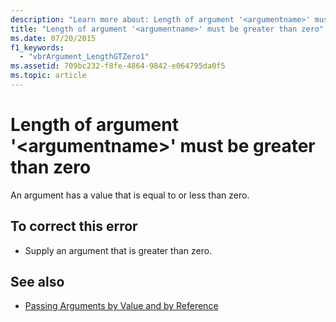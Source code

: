 ```yaml
---
description: "Learn more about: Length of argument '<argumentname>' must be greater than zero"
title: "Length of argument '<argumentname>' must be greater than zero"
ms.date: 07/20/2015
f1_keywords: 
  - "vbrArgument_LengthGTZero1"
ms.assetid: 709bc232-f8fe-4864-9842-e064795da0f5
ms.topic: article
---
```

# Length of argument '\<argumentname>' must be greater than zero

An argument has a value that is equal to or less than zero.  
  
## To correct this error  
  
- Supply an argument that is greater than zero.  
  
## See also

- [Passing Arguments by Value and by Reference](../programming-guide/language-features/procedures/passing-arguments-by-value-and-by-reference.md)
